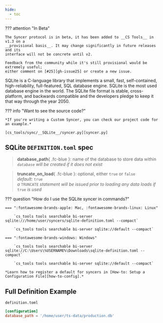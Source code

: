 ```yaml
---
hide:
  - toc
---
```


??? attention "In Beta"

    The Syncer protocol is in beta, it has been added to __CS Tools__ in v1.3 on a
    __provisional basis__. It may change significantly in future releases and its
    interface will not be concrete until v2.

    Feedback from the community while it's still provisional would be extremely useful;
    either comment on [#25][gh-issue25] or create a new issue.


SQLite is a C-language library that implements a small, fast, self-contained, high-reliability, full-featured, SQL database engine. SQLite is the most used database engine in the world. The SQLite file format is stable, cross-platform, and backwards compatible and the developers pledge to keep it that way through the year 2050.

??? info "Want to see the source code?"
    
    *If you're writing a Custom Syncer, you can check our project code for an example.*

    [cs_tools/sync/__SQLite__/syncer.py][syncer.py]

## SQLite `DEFINITION.toml` spec

> __database_path__{ .fc-blue }: name of the database to store data within
<br/>*`database` will be created if it does not exist*

> __truncate_on_load__{ .fc-blue }: <span class=fc-coral>optional</span>, either `true` or `false`
<br/>*<span class=fc-mint>default</span>:* `true`
<br/>*a* `TRUNCATE` *statement will be issued prior to loading any data loads if* `true` *is used*


??? question "How do I use the SQLite syncer in commands?"

    === ":fontawesome-brands-apple: Mac, :fontawesome-brands-linux: Linux"

        `cs_tools tools searchable bi-server sqlite:///home/user/syncers/sqlite-definition.toml --compact`

        `cs_tools tools searchable bi-server sqlite://default --compact`

    === ":fontawesome-brands-windows: Windows"

        `cs_tools tools searchable bi-server sqlite://C:\Users\%USERNAME%\Downloads\sqlite-definition.toml --compact`

        `cs_tools tools searchable bi-server sqlite://default --compact`

    *Learn how to register a default for syncers in [How-to: Setup a Configuration File][how-to-config].*


## Full Definition Example

`definition.toml`
```toml
[configuration]
database_path = '/home/user/ts-data/production.db'
```

[gh-issue25]: https://github.com/thoughtspot/cs_tools/issues/25
[syncer.py]: https://github.com/thoughtspot/cs_tools/blob/master/cs_tools/sync/sqlite/syncer.py
[how-to-config]: ../how-to/configuration-file.md
